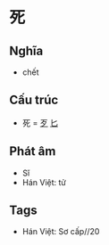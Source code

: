 # 死

## Nghĩa

* chết

## Cấu trúc
* 死 = [歹](歹.md) [匕](匕.md)

## Phát âm

* Sǐ
* Hán Việt: tử

## Tags
* Hán Việt: Sơ cấp//20

<script>window.HANZI_FIELD='死';</script>
